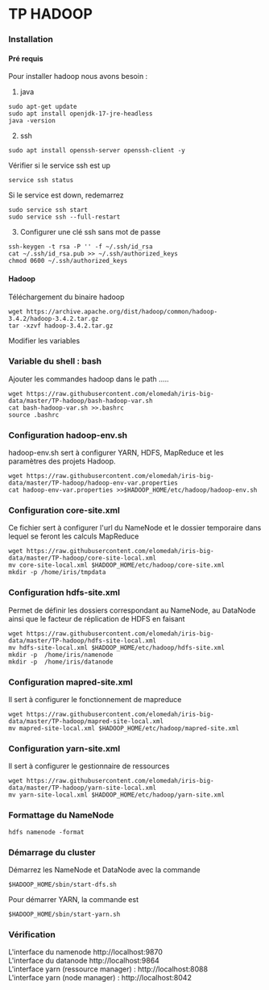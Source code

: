 # TP HADOOP

### Installation

#### Pré requis  
Pour installer hadoop nous avons besoin :   
1. java
```
sudo apt-get update
sudo apt install openjdk-17-jre-headless
java -version 
```
2. ssh 
```
sudo apt install openssh-server openssh-client -y 
```
Vérifier si le service ssh est up
```
service ssh status
```

Si le service est down, redemarrez
```
sudo service ssh start
sudo service ssh --full-restart
```

3. Configurer une clé ssh sans mot de passe
```
ssh-keygen -t rsa -P '' -f ~/.ssh/id_rsa
cat ~/.ssh/id_rsa.pub >> ~/.ssh/authorized_keys
chmod 0600 ~/.ssh/authorized_keys
```

#### Hadoop

Téléchargement du binaire hadoop

```
wget https://archive.apache.org/dist/hadoop/common/hadoop-3.4.2/hadoop-3.4.2.tar.gz
tar -xzvf hadoop-3.4.2.tar.gz
```

Modifier les variables 

### Variable du shell : bash

Ajouter les commandes hadoop dans le path .....

```
wget https://raw.githubusercontent.com/elomedah/iris-big-data/master/TP-hadoop/bash-hadoop-var.sh
cat bash-hadoop-var.sh >>.bashrc
source .bashrc
```

### Configuration hadoop-env.sh

hadoop-env.sh sert à configurer YARN, HDFS, MapReduce et les paramètres des projets Hadoop.

```
wget https://raw.githubusercontent.com/elomedah/iris-big-data/master/TP-hadoop/hadoop-env-var.properties
cat hadoop-env-var.properties >>$HADOOP_HOME/etc/hadoop/hadoop-env.sh

```

### Configuration core-site.xml

Ce fichier sert à configurer l'url du NameNode et le dossier temporaire dans lequel se feront les calculs MapReduce

```
wget https://raw.githubusercontent.com/elomedah/iris-big-data/master/TP-hadoop/core-site-local.xml
mv core-site-local.xml $HADOOP_HOME/etc/hadoop/core-site.xml
mkdir -p /home/iris/tmpdata
```

### Configuration  hdfs-site.xml

Permet de définir les dossiers correspondant au NameNode, au DataNode ainsi que le facteur de réplication de HDFS en faisant

```
wget https://raw.githubusercontent.com/elomedah/iris-big-data/master/TP-hadoop/hdfs-site-local.xml
mv hdfs-site-local.xml $HADOOP_HOME/etc/hadoop/hdfs-site.xml
mkdir -p  /home/iris/namenode
mkdir -p  /home/iris/datanode
```

### Configuration  mapred-site.xml 
Il sert à configurer le fonctionnement de mapreduce

```
wget https://raw.githubusercontent.com/elomedah/iris-big-data/master/TP-hadoop/mapred-site-local.xml
mv mapred-site-local.xml $HADOOP_HOME/etc/hadoop/mapred-site.xml
```
### Configuration yarn-site.xml

Il sert à configurer le gestionnaire de ressources

```
wget https://raw.githubusercontent.com/elomedah/iris-big-data/master/TP-hadoop/yarn-site-local.xml
mv yarn-site-local.xml $HADOOP_HOME/etc/hadoop/yarn-site.xml
```

### Formattage du NameNode
```
hdfs namenode -format
```

### Démarrage du cluster
Démarrez les NameNode et DataNode avec la commande
```
$HADOOP_HOME/sbin/start-dfs.sh

```

Pour démarrer YARN, la commande est
```
$HADOOP_HOME/sbin/start-yarn.sh

```
### Vérification

L'interface du namenode http://localhost:9870    
L'interface du datanode  http://localhost:9864    
L'interface yarn (ressource manager) : http://localhost:8088   
L'interface yarn (node manager) : http://localhost:8042   
